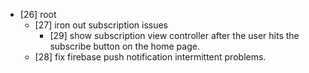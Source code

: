 * [26] root
  * [27] iron out subscription issues
    * [29] show subscription view controller after the user hits the subscribe button on the home page.
  * [28] fix firebase push notification intermittent problems.